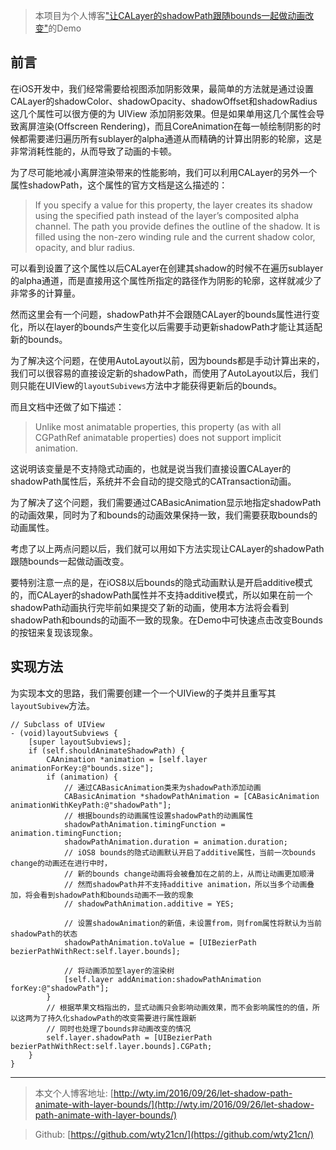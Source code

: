 >本项目为个人博客["让CALayer的shadowPath跟随bounds一起做动画改变"](http://wty.im/2016/09/26/let-shadow-path-animate-with-layer-bounds/)的Demo

## 前言
在iOS开发中，我们经常需要给视图添加阴影效果，最简单的方法就是通过设置CALayer的shadowColor、shadowOpacity、shadowOffset和shadowRadius这几个属性可以很方便的为 UIView 添加阴影效果。但是如果单用这几个属性会导致离屏渲染(Offscreen Rendering)，而且CoreAnimation在每一帧绘制阴影的时候都需要递归遍历所有sublayer的alpha通道从而精确的计算出阴影的轮廓，这是非常消耗性能的，从而导致了动画的卡顿。

为了尽可能地减小离屏渲染带来的性能影响，我们可以利用CALayer的另外一个属性shadowPath，这个属性的官方文档是这么描述的：
> If you specify a value for this property, the layer creates its shadow using the specified path instead of the layer’s composited alpha channel. The path you provide defines the outline of the shadow. It is filled using the non-zero winding rule and the current shadow color, opacity, and blur radius.

可以看到设置了这个属性以后CALayer在创建其shadow的时候不在遍历sublayer的alpha通道，而是直接用这个属性所指定的路径作为阴影的轮廓，这样就减少了非常多的计算量。

然而这里会有一个问题，shadowPath并不会跟随CALayer的bounds属性进行变化，所以在layer的bounds产生变化以后需要手动更新shadowPath才能让其适配新的bounds。

为了解决这个问题，在使用AutoLayout以前，因为bounds都是手动计算出来的，我们可以很容易的直接设定新的shadowPath，而使用了AutoLayout以后，我们则只能在UIView的`layoutSubivews`方法中才能获得更新后的bounds。

而且文档中还做了如下描述：
> Unlike most animatable properties, this property (as with all CGPathRef animatable properties) does not support implicit animation. 

这说明该变量是不支持隐式动画的，也就是说当我们直接设置CALayer的shadowPath属性后，系统并不会自动的提交隐式的CATransaction动画。

为了解决了这个问题，我们需要通过CABasicAnimation显示地指定shadowPath的动画效果，同时为了和bounds的动画效果保持一致，我们需要获取bounds的动画属性。

考虑了以上两点问题以后，我们就可以用如下方法实现让CALayer的shadowPath跟随bounds一起做动画改变。

要特别注意一点的是，在iOS8以后bounds的隐式动画默认是开启additive模式的，而CALayer的shadowPath属性并不支持additive模式，所以如果在前一个shadowPath动画执行完毕前如果提交了新的动画，使用本方法将会看到shadowPath和bounds的动画不一致的现象。在Demo中可快速点击改变Bounds的按钮来复现该现象。

## 实现方法
为实现本文的思路，我们需要创建一个一个UIView的子类并且重写其`layoutSubivew`方法。

```objc
// Subclass of UIView
- (void)layoutSubviews {
    [super layoutSubviews];
    if (self.shouldAnimateShadowPath) {
        CAAnimation *animation = [self.layer animationForKey:@"bounds.size"];
        if (animation) {
            // 通过CABasicAnimation类来为shadowPath添加动画
            CABasicAnimation *shadowPathAnimation = [CABasicAnimation animationWithKeyPath:@"shadowPath"];
            // 根据bounds的动画属性设置shadowPath的动画属性
            shadowPathAnimation.timingFunction = animation.timingFunction;
            shadowPathAnimation.duration = animation.duration;
            // iOS8 bounds的隐式动画默认开启了additive属性，当前一次bounds change的动画还在进行中时，
            // 新的bounds change动画将会被叠加在之前的上，从而让动画更加顺滑
            // 然而shadowPath并不支持additive animation，所以当多个动画叠加，将会看到shadowPath和bounds动画不一致的现象
            // shadowPathAnimation.additive = YES;
            
            // 设置shadowAnimation的新值，未设置from，则from属性将默认为当前shadowPath的状态
            shadowPathAnimation.toValue = [UIBezierPath bezierPathWithRect:self.layer.bounds];
            
            // 将动画添加至layer的渲染树
            [self.layer addAnimation:shadowPathAnimation forKey:@"shadowPath"];
        }
        // 根据苹果文档指出的，显式动画只会影响动画效果，而不会影响属性的的值，所以这两为了持久化shadowPath的改变需要进行属性跟新
        // 同时也处理了bounds非动画改变的情况
        self.layer.shadowPath = [UIBezierPath bezierPathWithRect:self.layer.bounds].CGPath;
    }
}
```

---
>本文个人博客地址: [http://wty.im/2016/09/26/let-shadow-path-animate-with-layer-bounds/](http://wty.im/2016/09/26/let-shadow-path-animate-with-layer-bounds/) 

>Github: [https://github.com/wty21cn/](https://github.com/wty21cn/)

